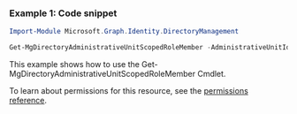 ### Example 1: Code snippet

```powershellImport-Module Microsoft.Graph.Identity.DirectoryManagement

Get-MgDirectoryAdministrativeUnitScopedRoleMember -AdministrativeUnitId $administrativeUnitId -ScopedRoleMembershipId $scopedRoleMembershipId
```
This example shows how to use the Get-MgDirectoryAdministrativeUnitScopedRoleMember Cmdlet.
To learn about permissions for this resource, see the [permissions reference](/graph/permissions-reference).

